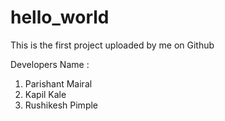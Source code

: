 # hello_world


This is the first project uploaded by me on Github

Developers Name :
1) Parishant Mairal
2) Kapil Kale
3) Rushikesh Pimple
